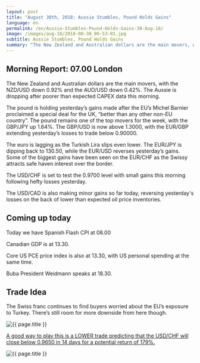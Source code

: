 ```yaml
---
layout: post
title: "August 30th, 2018: Aussie Stumbles, Pound Holds Gains"
language: en
permalink: /en/Aussie-Stumbles-Pound-Holds-Gains-30-Aug-18/
image: /images/aug-18/2018-08-30_06-53-01.jpg
subtitle: Aussie Stumbles, Pound Holds Gains
summary: "The New Zealand and Australian dollars are the main movers, with the NZD/USD down 0.92% and the AUD/USD down 0.42%. The Aussie is dropping after poorer than expected CAPEX data this morning"
---
```

## Morning Report: 07.00 London

The New Zealand and Australian dollars are the main movers, with the NZD/USD down 0.92% and the AUD/USD down 0.42%. The Aussie is dropping after poorer than expected CAPEX data this morning. 

The pound is holding yesterday’s gains made after the EU’s Michel Barnier proclaimed a special deal for the UK, “better than any other non-EU country”. The pound remains one of the top movers for the week, with the GBP/JPY up 1.64%. The GBP/USD is now above 1.3000, with the EUR/GBP extending yesterday’s losses to trade below 0.90000. 

The euro is lagging as the Turkish Lira slips even lower. The EUR/JPY is dipping back to 130.50, while the EUR/USD reverses yesterday’s gains. Some of the biggest gains have been seen on the EUR/CHF as the Swissy attracts safe haven interest over the border. 

The USD/CHF is set to test the 0.9700 level with small gains this morning following hefty losses yesterday. 

The USD/CAD is also making minor gains so far today, reversing yesterday's losses on the back of lower than expected oil price inventories. 

## Coming up today

Today we have Spanish Flash CPI at 08.00

Canadian GDP is at 13.30. 

Core US PCE price index is also at 13.30, with US personal spending at the same time. 

Buba President Weidmann speaks at 18.30. 

## Trade Idea

The Swiss franc continues to find buyers worried about the EU’s exposure to Turkey. There’s still room for more downside from here though.

<img class="post-image" src="{{ site.url }}/images/aug-18/2018-08-30_06-53-01.jpg" alt="{{ page.title }}" title="{{ page.title }}">

<a href="%LINK%%?currency=GBP&market=forex&underlying=frxUSDCHF&formname=higherlower&duration_amount=14&duration_units=d&amount=10&amount_type=stake&expiry_type=duration&barrier=0.9650" target="_blank">A good way to play this is a LOWER trade predicting that the USD/CHF will close below 0.9650 in 14 days for a potential return of 179%.</a>

<img class="post-image" src="{{ site.url }}/images/aug-18/2018-08-30_06-54-44.jpg" alt="{{ page.title }}" title="{{ page.title }}">